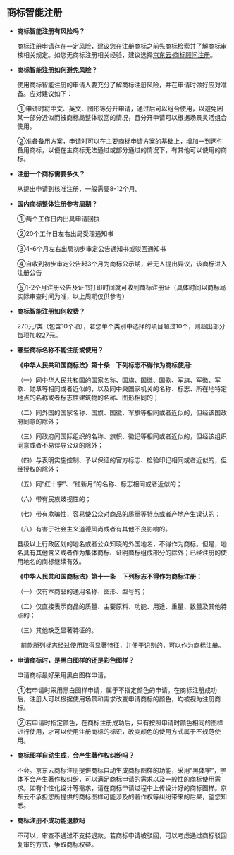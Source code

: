## 商标智能注册

- **商标智能注册有风险吗？**

  商标注册申请存在一定风险，建议您在注册商标之前先商标检索并了解商标审核相关规定。如您无商标注册相关经验，建议选择[京东云·商标顾问注册](https://www.jdcloud.com/cn/products/trademark-registration-service)。

- **商标智能注册如何避免风险？**

  使用商标智能注册的申请人要充分了解商标注册风险，并在申请时做好应对准备。应对建议如下：

  ①申请时将中文、英文、图形等分开申请，通过后可以组合使用，以避免因某一部分近似而被商标局整体驳回的情况，且分开申请可以根据场景灵活组合使用。
  
  ②准备备用方案，申请时可以在主要商标申请方案的基础上，增加一到两件备用商标，以便在主商标无法通过或部分通过的情况下，有其他可以使用的商标。

- **注册一个商标需要多久？**

  从提出申请到核准注册，一般需要8-12个月。
  
- **国内商标整体注册参考周期？**

   ①两个工作日内出具申请回执
  
   ②20个工作日左右出局受理通知书
  
   ③4-6个月左右出局初步审定公告通知书或驳回通知书
  
   ④自收到初步审定公告起3个月为商标公示期，若无人提出异议，该商标进入注册公告
  
   ⑤1-2个月注册公告及证书打印时间就可收到商标注册证（具体时间以商标局实际审查时间为准，以上周期仅供参考）

- **商标智能注册如何收费？**

  270元/类（包含10个项），若您单个类别中选择的项目超过10个，则超出部分每项加收27元。

- **哪些商标名称不能注册或使用？**

  **《中华人民共和国商标法》第十条　下列标志不得作为商标使用:**
 
  （一）同中华人民共和国的国家名称、国旗、国徽、国歌、军旗、军徽、军歌、勋章等相同或者近似的，以及同中央国家机关的名称、标志、所在地特定地点的名称或者标志性建筑物的名称、图形相同的；
  
  （二）同外国的国家名称、国旗、国徽、军旗等相同或者近似的，但经该国政府同意的除外；
  
  （三）同政府间国际组织的名称、旗帜、徽记等相同或者近似的，但经该组织同意或者不易误导公众的除外；
   
  （四）与表明实施控制、予以保证的官方标志、检验印记相同或者近似的，但经授权的除外；
  
  （五）同“红十字”、“红新月”的名称、标志相同或者近似的；
  
  （六）带有民族歧视性的；
  
  （七）带有欺骗性，容易使公众对商品的质量等特点或者产地产生误认的；
  
  （八）有害于社会主义道德风尚或者有其他不良影响的。
  
  县级以上行政区划的地名或者公众知晓的外国地名，不得作为商标。但是，地名具有其他含义或者作为集体商标、证明商标组成部分的除外；已经注册的使用地名的商标继续有效。
   
   **《中华人民共和国商标法》第十一条　下列标志不得作为商标注册：**

   （一）仅有本商品的通用名称、图形、型号的；
  
   （二）仅直接表示商品的质量、主要原料、功能、用途、重量、数量及其他特点的；
   
   （三）其他缺乏显著特征的。
  
　　 前款所列标志经过使用取得显著特征，并便于识别的，可以作为商标注册。
  
- **申请商标时，是黑白图样的还是彩色图样？**

   申请商标最好采用黑白图样申请。

   ①若申请时采用黑白图样申请，属于不指定颜色的申请。在商标注册成功后，注册人可以根据使用场景和需求改变申请商标的颜色，均被视为注册商标。

   ②若申请时指定颜色，在商标注册成功后，只有按照申请时颜色相同的图样进行使用，才可以使用注册商标的标识，改变颜色的使用方式属于不规范使用。

- **商标图样自动生成，会产生著作权纠纷吗？**

   不会。京东云商标注册提供商标自动生成商标图样的功能，采用“黑体字”，字体不会产生著作权纠纷，可以满足商标申请的需求以及一般性的商标使用需求。如有个性化设计等需求，请在商标申请过程中上传设计好的商标图样。京东云不承担您所提供的商标图样可能涉及的著作权等纠纷带来的后果，望您知悉。

- **商标注册不成功能退款吗**

   不可以，审查不通过不支持退款。若商标申请被驳回，可以考虑通过商标驳回复审的方式，争取商标权益。

